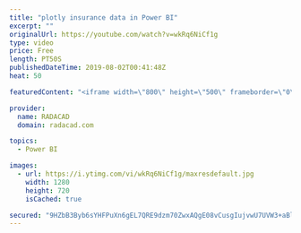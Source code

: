 ```yaml
---
title: "plotly insurance data in Power BI"
excerpt: ""
originalUrl: https://youtube.com/watch?v=wkRq6NiCf1g
type: video
price: Free
length: PT50S
publishedDateTime: 2019-08-02T00:41:48Z
heat: 50

featuredContent: "<iframe width=\"800\" height=\"500\" frameborder=\"0\" src=\"https://www.youtube.com/embed/wkRq6NiCf1g\" allow=\"accelerometer; autoplay; encrypted-media; gyroscope; picture-in-picture\" allowfullscreen></iframe>"

provider:
  name: RADACAD
  domain: radacad.com

topics:
  - Power BI

images:
  - url: https://i.ytimg.com/vi/wkRq6NiCf1g/maxresdefault.jpg
    width: 1280
    height: 720
    isCached: true

secured: "9HZbB3Byb6sYHFPuXn6gEL7QRE9dzm70ZwxAQgE08vCusgIujvwU7UVW3+aBlVG8gqt9ww9WSi/zZfuyMIeWAb4XHMKlafXCO2PdAe0rgubczwi6h+hG90BJPt3gfmEF5OyQrOcymK+TZ1l/KVQdqTMHID5FhwFsMefK9Vlpe1O8CermMY6v0a8HHvsREUPxfJgZrxKkqWsTnKDmSIiwG0KSUYMoI8RtJIDWlwlHBvVxzekgb2GnVOHoLyDWPnHy9joCE9xJ3DH+A4LjPWBtSyzkhVqrwAxC9qVqIpLIyoKhCMQpMndF9gkebwx5003AOAHX0vZgWi58lEah6zKlRso2D50sAsZdclsg/Il95c95T5M1BZJP0XVT6kbW0TrdZOv4Du2wEvZUjiMEZ5ASkxgK0yLkdzyTslvna+f4/ZA=;wiNTRcoTM+UYvTNddtVlng=="
---
```


